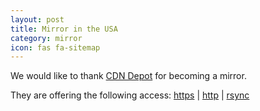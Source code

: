 ```yaml
---
layout: post
title: Mirror in the USA
category: mirror
icon: fas fa-sitemap
---
```


We would like to thank [CDN Depot](http://mirrors.cdndepo.com/) for becoming a mirror.

They are offering the following access: [https](https://blackarch.cdndepo.com/) | [http](http://blackarch.cdndepo.com/) | [rsync](rsync://blackarch.cdndepo.com/)